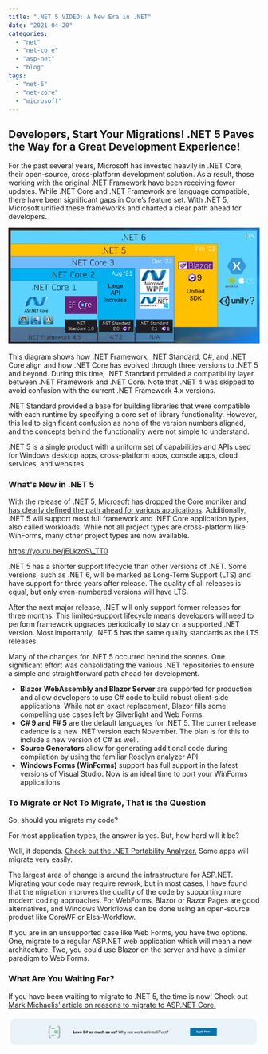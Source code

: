 ```yaml
---
title: ".NET 5 VIDEO: A New Era in .NET"
date: "2021-04-20"
categories: 
  - "net"
  - "net-core"
  - "asp-net"
  - "blog"
tags: 
  - "net-5"
  - "net-core"
  - "microsoft"
---
```


## Developers, Start Your Migrations! .NET 5 Paves the Way for a Great Development Experience!

For the past several years, Microsoft has invested heavily in .NET Core, their open-source, cross-platform development solution. As a result, those working with the original .NET Framework have been receiving fewer updates. While .NET Core and .NET Framework are language compatible, there have been significant gaps in Core’s feature set. With .NET 5, Microsoft unified these frameworks and charted a clear path ahead for developers.

![Graphic showing the evolution of Microsoft's various .NET frameworks, including .NET 5.](images/dotnet5.png)

This diagram shows how .NET Framework, .NET Standard, C#, and .NET Core align and how .NET Core has evolved through three versions to .NET 5 and beyond. During this time, .NET Standard provided a compatibility layer between .NET Framework and .NET Core. Note that .NET 4 was skipped to avoid confusion with the current .NET Framework 4.x versions.

.NET Standard provided a base for building libraries that were compatible with each runtime by specifying a core set of library functionality. However, this led to significant confusion as none of the version numbers aligned, and the concepts behind the functionality were not simple to understand.

.NET 5 is a single product with a uniform set of capabilities and APIs used for Windows desktop apps, cross-platform apps, console apps, cloud services, and websites.

### What's New in .NET 5

With the release of .NET 5, [Microsoft has dropped the Core moniker and has clearly defined the path ahead for various applications](https://docs.microsoft.com/en-us/dotnet/core/dotnet-five#net-50-doesnt-replace-net-standard). Additionally, .NET 5 will support most full framework and .NET Core application types, also called workloads. While not all project types are cross-platform like WinForms, many other project types are now available.

https://youtu.be/jELkzoS\_TT0

.NET 5 has a shorter support lifecycle than other versions of .NET. Some versions, such as .NET 6, will be marked as Long-Term Support (LTS) and have support for three years after release. The quality of all releases is equal, but only even-numbered versions will have LTS.

After the next major release, .NET will only support former releases for three months. This limited-support lifecycle means developers will need to perform framework upgrades periodically to stay on a supported .NET version. Most importantly, .NET 5 has the same quality standards as the LTS releases.

Many of the changes for .NET 5 occurred behind the scenes. One significant effort was consolidating the various .NET repositories to ensure a simple and straightforward path ahead for development.  

- **Blazor** **WebAssembly and Blazor Server** are supported for production and allow developers to use C# code to build robust client-side applications. While not an exact replacement, Blazor fills some compelling use cases left by Silverlight and Web Forms.
- **C# 9 and F# 5** are the default languages for .NET 5. The current release cadence is a new .NET version each November. The plan is for this to include a new version of C# as well. 
- **Source Generators** allow for generating additional code during compilation by using the familiar Roselyn analyzer API.
- **Windows Forms (WinForms)** support has full support in the latest versions of Visual Studio. Now is an ideal time to port your WinForms applications.

### To Migrate or Not To Migrate, That is the Question

So, should you migrate my code?

For most application types, the answer is yes. But, how hard will it be?

Well, it depends. [Check out the .NET Portability Analyzer.](https://docs.microsoft.com/en-us/dotnet/standard/analyzers/portability-analyzer) Some apps will migrate very easily.

The largest area of change is around the infrastructure for ASP.NET. Migrating your code may require rework, but in most cases, I have found that the migration improves the quality of the code by supporting more modern coding approaches. For WebForms, Blazor or Razor Pages are good alternatives, and Windows Workflows can be done using an open-source product like CoreWF or Elsa-Workflow.

If you are in an unsupported case like Web Forms, you have two options. One, migrate to a regular ASP.NET web application which will mean a new architecture. Two, you could use Blazor on the server and have a similar paradigm to Web Forms.

### What Are You Waiting For?

If you have been waiting to migrate to .NET 5, the time is now! Check out [Mark Michaelis’ article on reasons to migrate to ASP.NET Core.](/intellitect-today-migrate-asp-net-core/)

[![](images/blog-job-ad-2-1024x129.png)](/join-our-team/)
